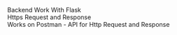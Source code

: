 Backend Work With Flask</br>
Https Request and Response</br> 
Works on Postman - API for Http Request and Response
